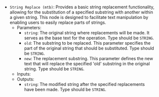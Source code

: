 - `String Replace (mtb)`: Provides a basic string replacement functionality, allowing for the substitution of a specified substring with another within a given string. This node is designed to facilitate text manipulation by enabling users to easily replace parts of strings.
    - Parameters:
        - `string`: The original string where replacements will be made. It serves as the base text for the operation. Type should be `STRING`.
        - `old`: The substring to be replaced. This parameter specifies the part of the original string that should be substituted. Type should be `STRING`.
        - `new`: The replacement substring. This parameter defines the new text that will replace the specified 'old' substring in the original string. Type should be `STRING`.
    - Inputs:
    - Outputs:
        - `string`: The modified string after the specified replacements have been made. Type should be `STRING`.
